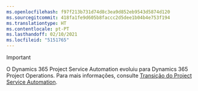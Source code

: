 ```yaml
---
ms.openlocfilehash: f97f213b731d74d8c3ea9d852eb9543d5874d120
ms.sourcegitcommit: 418fa1fe9d605b8faccc2d5dee1b04b4e753f194
ms.translationtype: HT
ms.contentlocale: pt-PT
ms.lasthandoff: 02/10/2021
ms.locfileid: "5151765"
---
```

> [!IMPORTANT]
> O Dynamics 365 Project Service Automation evoluiu para Dynamics 365 Project Operations. Para mais informações, consulte [Transição do Project Service Automation](https://dynamics.microsoft.com/en-us/project-service-automation/overview/).

